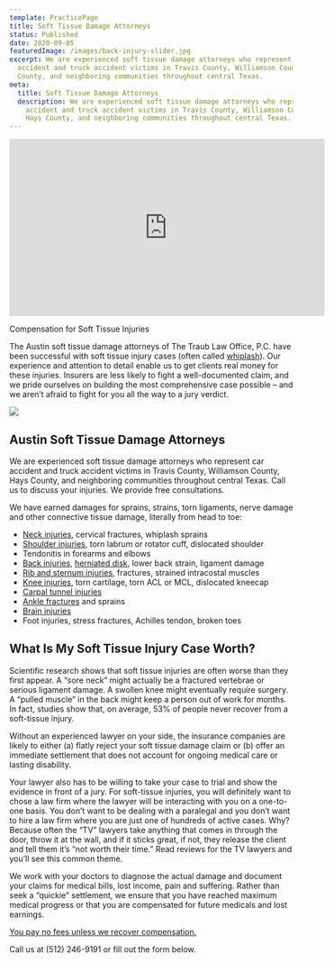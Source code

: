 ```yaml
---
template: PracticePage
title: Soft Tissue Damage Attorneys
status: Published
date: 2020-09-05
featuredImage: /images/back-injury-slider.jpg
excerpt: We are experienced soft tissue damage attorneys who represent car
  accident and truck accident victims in Travis County, Williamson County, Hays
  County, and neighboring communities throughout central Texas.
meta:
  title: Soft Tissue Damage Attorneys
  description: We are experienced soft tissue damage attorneys who represent car
    accident and truck accident victims in Travis County, Williamson County,
    Hays County, and neighboring communities throughout central Texas.
---
```

<iframe width="560" height="315" src="https://www.youtube.com/embed/aDaDny2LFQY" frameborder="0" allow="accelerometer; autoplay; encrypted-media; gyroscope; picture-in-picture" allowfullscreen></iframe>

<!--StartFragment-->

Compensation for Soft Tissue Injuries

The Austin soft tissue damage attorneys of The Traub Law Office, P.C. have been successful with soft tissue injury cases (often called [whiplash](/faq/whiplash-injuries/)). Our experience and attention to detail enable us to get clients real money for these injuries. Insurers are less likely to fight a well-documented claim, and we pride ourselves on building the most comprehensive case possible – and we aren’t afraid to fight for you all the way to a jury verdict.

<!--EndFragment-->

![](/images/back-injury-lawyer.jpg)

<!--StartFragment-->

## Austin Soft Tissue Damage Attorneys

We are experienced soft tissue damage attorneys who represent car accident and truck accident victims in Travis County, Williamson County, Hays County, and neighboring communities throughout central Texas. Call us to discuss your injuries. We provide free consultations.

We have earned damages for sprains, strains, torn ligaments, nerve damage and other connective tissue damage, literally from head to toe:

* [Neck injuries](/practice-areas/neck-injuries/), cervical fractures, whiplash sprains
* [Shoulder injuries](/practice-areas/austin-shoulder-injury-lawyer/), torn labrum or rotator cuff, dislocated shoulder
* Tendonitis in forearms and elbows
* [Back injuries](/practice-areas/back-injury-from-a-car-accident/), [herniated disk](/practice-areas/herniated-disk/), lower back strain, ligament damage
* [Rib and sternum injuries](/practice-areas/rib-injuries/), fractures, strained intracostal muscles
* [Knee injuries](/practice-areas/knee-injuries/), torn cartilage, torn ACL or MCL, dislocated kneecap
* [Carpal tunnel injuries](/practice-areas/carpal-tunnel-syndrome/)
* [Ankle fractures](/practice-areas/austin-broken-bone-injury-attorneys/) and sprains
* [Brain injuries](/practice-areas/brain-injury-lawyers/)
* Foot injuries, stress fractures, Achilles tendon, broken toes

## What Is My Soft Tissue Injury Case Worth?

Scientific research shows that soft tissue injuries are often worse than they first appear. A “sore neck” might actually be a fractured vertebrae or serious ligament damage. A swollen knee might eventually require surgery. A “pulled muscle” in the back might keep a person out of work for months. In fact, studies show that, on average, 53% of people never recover from a soft-tissue injury.

Without an experienced lawyer on your side, the insurance companies are likely to either (a) flatly reject your soft tissue damage claim or (b) offer an immediate settlement that does not account for ongoing medical care or lasting disability.

Your lawyer also has to be willing to take your case to trial and show the evidence in front of a jury. For soft-tissue injuries, you will definitely want to chose a law firm where the lawyer will be interacting with you on a one-to-one basis. You don’t want to be dealing with a paralegal and you don’t want to hire a law firm where you are just one of hundreds of active cases. Why? Because often the “TV” lawyers take anything that comes in through the door, throw it at the wall, and if it sticks great, if not, they release the client and tell them it’s “not worth their time.” Read reviews for the TV lawyers and you’ll see this common theme.

We work with your doctors to diagnose the actual damage and document your claims for medical bills, lost income, pain and suffering. Rather than seek a “quickie” settlement, we ensure that you have reached maximum medical progress or that you are compensated for future medicals and lost earnings.

[You pay no fees unless we recover compensation.](/no-fees-if-no-recovery/)

Call us at (512) 246-9191 or fill out the form below.

<!--EndFragment-->